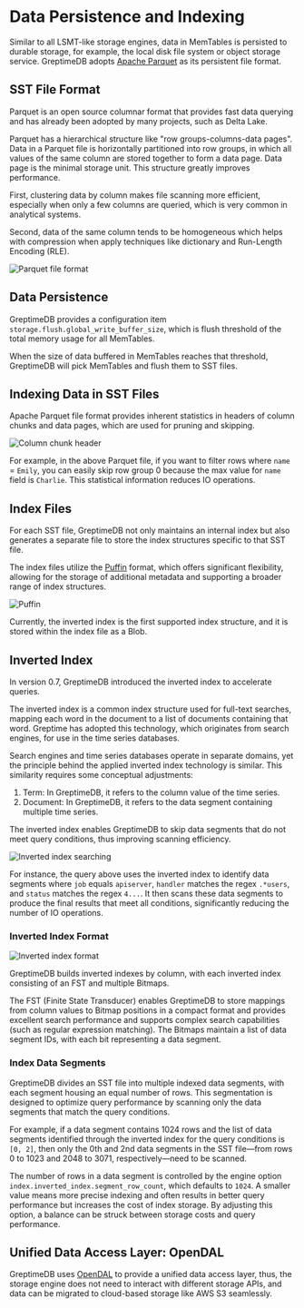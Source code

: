 # Data Persistence and Indexing

Similar to all LSMT-like storage engines, data in MemTables is persisted to durable storage, for example, the local disk file system or object storage service. GreptimeDB adopts [Apache Parquet][1] as its persistent file format.

## SST File Format

Parquet is an open source columnar format that provides fast data querying and has already been adopted by many projects, such as Delta Lake.

Parquet has a hierarchical structure like "row groups-columns-data pages". Data in a Parquet file is horizontally partitioned into row groups, in which all values of the same column are stored together to form a data page. Data page is the minimal storage unit. This structure greatly improves performance.

First, clustering data by column makes file scanning more efficient, especially when only a few columns are queried, which is very common in analytical systems.

Second, data of the same column tends to be homogeneous which helps with compression when apply techniques like dictionary and Run-Length Encoding (RLE).

![Parquet file format](/parquet-file-format.png)

## Data Persistence

GreptimeDB provides a configuration item `storage.flush.global_write_buffer_size`, which is flush threshold of the total memory usage for all MemTables.

When the size of data buffered in MemTables reaches that threshold, GreptimeDB will pick MemTables and flush them to SST files.

## Indexing Data in SST Files

Apache Parquet file format provides inherent statistics in headers of column chunks and data pages, which are used for pruning and skipping.

![Column chunk header](/column-chunk-header.png)

For example, in the above Parquet file, if you want to filter rows where `name` = `Emily`, you can easily skip row group 0 because the max value for `name` field is `Charlie`. This statistical information reduces IO operations.

## Index Files

For each SST file, GreptimeDB not only maintains an internal index but also generates a separate file to store the index structures specific to that SST file.

The index files utilize the [Puffin][3] format, which offers significant flexibility, allowing for the storage of additional metadata and supporting a broader range of index structures.

![Puffin](/puffin.png)

Currently, the inverted index is the first supported index structure, and it is stored within the index file as a Blob.

## Inverted Index

In version 0.7, GreptimeDB introduced the inverted index to accelerate queries.

The inverted index is a common index structure used for full-text searches, mapping each word in the document to a list of documents containing that word. Greptime has adopted this technology, which originates from search engines, for use in the time series databases.

Search engines and time series databases operate in separate domains, yet the principle behind the applied inverted index technology is similar. This similarity requires some conceptual adjustments:
1. Term: In GreptimeDB, it refers to the column value of the time series.
2. Document: In GreptimeDB, it refers to the data segment containing multiple time series.

The inverted index enables GreptimeDB to skip data segments that do not meet query conditions, thus improving scanning efficiency.

![Inverted index searching](/inverted-index-searching.png)

For instance, the query above uses the inverted index to identify data segments where `job` equals `apiserver`, `handler` matches the regex `.*users`, and `status` matches the regex `4...`. It then scans these data segments to produce the final results that meet all conditions, significantly reducing the number of IO operations.

### Inverted Index Format

![Inverted index format](/inverted-index-format.png)

GreptimeDB builds inverted indexes by column, with each inverted index consisting of an FST and multiple Bitmaps.

The FST (Finite State Transducer) enables GreptimeDB to store mappings from column values to Bitmap positions in a compact format and provides excellent search performance and supports complex search capabilities (such as regular expression matching). The Bitmaps maintain a list of data segment IDs, with each bit representing a data segment.

### Index Data Segments

GreptimeDB divides an SST file into multiple indexed data segments, with each segment housing an equal number of rows. This segmentation is designed to optimize query performance by scanning only the data segments that match the query conditions. 

For example, if a data segment contains 1024 rows and the list of data segments identified through the inverted index for the query conditions is `[0, 2]`, then only the 0th and 2nd data segments in the SST file—from rows 0 to 1023 and 2048 to 3071, respectively—need to be scanned.

The number of rows in a data segment is controlled by the engine option `index.inverted_index.segment_row_count`, which defaults to `1024`. A smaller value means more precise indexing and often results in better query performance but increases the cost of index storage. By adjusting this option, a balance can be struck between storage costs and query performance.

## Unified Data Access Layer: OpenDAL

GreptimeDB uses [OpenDAL][2] to provide a unified data access layer, thus, the storage engine does not need to interact with different storage APIs, and data can be migrated to cloud-based storage like AWS S3 seamlessly.

[1]: https://parquet.apache.org
[2]: https://github.com/datafuselabs/opendal
[3]: https://iceberg.apache.org/puffin-spec
